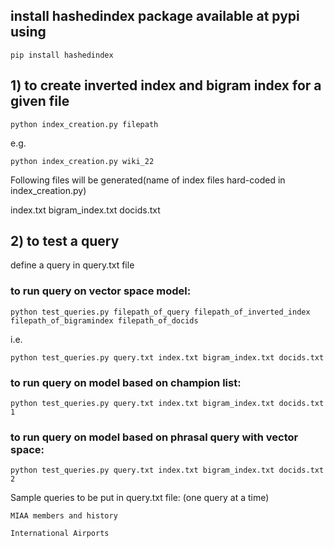 
## install hashedindex package available at pypi using 
```
pip install hashedindex
```

## 1) to create inverted index and bigram index for a given file
```
python index_creation.py filepath
```
e.g.

```
python index_creation.py wiki_22
```

Following files will be generated(name of index files hard-coded in index_creation.py)

index.txt
bigram_index.txt
docids.txt


## 2) to test a query 

define a query in query.txt file

### to run query on vector space model:
```
python test_queries.py filepath_of_query filepath_of_inverted_index filepath_of_bigramindex filepath_of_docids
```
i.e.
```
python test_queries.py query.txt index.txt bigram_index.txt docids.txt
```

### to run query on model based on champion list:
```
python test_queries.py query.txt index.txt bigram_index.txt docids.txt 1
```

### to run query on model based on phrasal query with vector space:
```
python test_queries.py query.txt index.txt bigram_index.txt docids.txt 2
```


Sample queries to be put in query.txt file:
(one query at a time)
```
MIAA members and history
```
```
International Airports 
```
